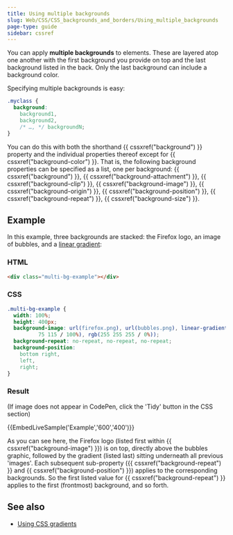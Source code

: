 ```yaml
---
title: Using multiple backgrounds
slug: Web/CSS/CSS_backgrounds_and_borders/Using_multiple_backgrounds
page-type: guide
sidebar: cssref
---
```



You can apply **multiple backgrounds** to elements. These are layered atop one another with the first background you provide on top and the last background listed in the back. Only the last background can include a background color.

Specifying multiple backgrounds is easy:

```css
.myclass {
  background:
    background1,
    background2,
    /* …, */ backgroundN;
}
```

You can do this with both the shorthand {{ cssxref("background") }} property and the individual properties thereof except for {{ cssxref("background-color") }}. That is, the following background properties can be specified as a list, one per background: {{ cssxref("background") }}, {{ cssxref("background-attachment") }}, {{ cssxref("background-clip") }}, {{ cssxref("background-image") }}, {{ cssxref("background-origin") }}, {{ cssxref("background-position") }}, {{ cssxref("background-repeat") }}, {{ cssxref("background-size") }}.

## Example

In this example, three backgrounds are stacked: the Firefox logo, an image of bubbles, and a [linear gradient](/en-US/docs/Web/CSS/gradient/linear-gradient):

### HTML

```html
<div class="multi-bg-example"></div>
```

### CSS

```css
.multi-bg-example {
  width: 100%;
  height: 400px;
  background-image: url(firefox.png), url(bubbles.png), linear-gradient(to right, rgb(30
          75 115 / 100%), rgb(255 255 255 / 0%));
  background-repeat: no-repeat, no-repeat, no-repeat;
  background-position:
    bottom right,
    left,
    right;
}
```

### Result

(If image does not appear in CodePen, click the 'Tidy' button in the CSS section)

{{EmbedLiveSample('Example','600','400')}}

As you can see here, the Firefox logo (listed first within {{ cssxref("background-image") }}) is on top, directly above the bubbles graphic, followed by the gradient (listed last) sitting underneath all previous 'images'. Each subsequent sub-property ({{ cssxref("background-repeat") }} and {{ cssxref("background-position") }}) applies to the corresponding backgrounds. So the first listed value for {{ cssxref("background-repeat") }} applies to the first (frontmost) background, and so forth.

## See also

- [Using CSS gradients](/en-US/docs/Web/CSS/CSS_images/Using_CSS_gradients)
